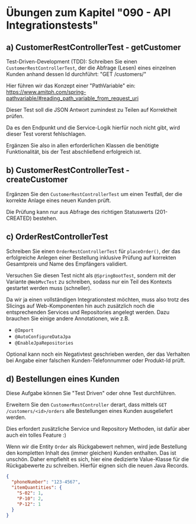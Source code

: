 # Übungen zum Kapitel "090 - API Integrationstests"

## a) CustomerRestControllerTest - getCustomer

Test-Driven-Development (TDD): Schreiben Sie einen `CustomerRestControllerTest`, der die
Abfrage (Lesen) eines einzelnen Kunden anhand dessen Id durchführt: "GET /customers/<id>"

Hier führen wir das Konzept einer "PathVariable" ein:
https://www.amitph.com/spring-pathvariable/#reading_path_variable_from_request_uri

Dieser Test soll die JSON Antwort zumindest zu Teilen auf Korrektheit prüfen.

Da es den Endpunkt und die Service-Logik hierfür noch nicht gibt, wird dieser Test vorerst fehlschlagen.

Ergänzen Sie also in allen erforderlichen Klassen die benötigte Funktionalität, bis der Test
abschließend erfolgreich ist.

## b) CustomerRestControllerTest - createCustomer

Ergänzen Sie den `CustomerRestControllerTest` um einen Testfall, der die
korrekte Anlage eines neuen Kunden prüft.

Die Prüfung kann nur aus Abfrage des richtigen Statuswerts (201-CREATED) bestehen.

## c) OrderRestControllerTest

Schreiben Sie einen `OrderRestControllerTest` für `placeOrder()`, der das erfolgreiche
Anlegen einer Bestellung inklusive Prüfung auf korrekten Gesamtpreis und Name des
Empfängers validiert.

Versuchen Sie diesen Test nicht als `@SpringBootTest`, sondern mit der Variante `@WebMvcTest`
zu schreiben, sodass nur ein Teil des Kontexts gestartet werden muss (schneller).

Da wir ja einen vollständigen Integrationstest möchten, muss also trotz des Slicings auf
Web-Komponenten hin auch zusätzlich noch die entsprechenden Services und Repositories angelegt
werden.
Dazu brauchen Sie einige andere Annotationen, wie z.B.

* `@Import`
* `@AutoConfigureDataJpa`
* `@EnableJpaRepositories`

Optional kann noch ein Negativtest geschrieben werden, der das Verhalten bei
Angabe einer falschen Kunden-Telefonnummer oder Produkt-Id prüft.

## d) Bestellungen eines Kunden

Diese Aufgabe können Sie "Test Driven" oder ohne Test durchführen.

Erweitern Sie den `CustomerRestController` derart, dass mittels `GET /customers/<id>/orders`
alle Bestellungen eines Kunden ausgeliefert werden.

Dies erfordert zusätzliche Service und Repository Methoden, ist dafür aber auch ein tolles Feature :)

Wenn wir die Entity `Order` als Rückgabewert nehmen, wird jede Bestellung den kompletten Inhalt des (immer
gleichen) Kunden enthalten. Das ist unschön. Daher empfiehlt es sich, hier eine dedizierte Value-Klasse für
die Rückgabewerte zu schreiben. Hierfür eignen sich die neuen Java Records.


````json
{
  "phoneNumber": "123-4567",
  "itemQuantities": {
    "S-02": 1,
    "P-10": 2,
    "P-12": 1
  }
}
````
